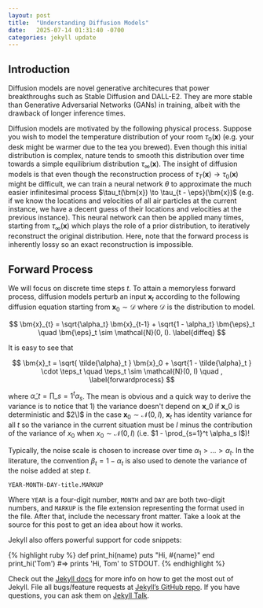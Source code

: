 ```yaml
---
layout: post
title:  "Understanding Diffusion Models"
date:   2025-07-14 01:31:40 -0700
categories: jekyll update
---
```

## Introduction

Diffusion models are novel generative architecures that power breakthroughs such as Stable Diffusion and DALL-E2. They are more stable than Generative Adversarial Networks (GANs) in training, albeit with the drawback of longer inference times.

Diffusion models are motivated by the following physical process. Suppose you wish to model the temperature distribution of your room $\tau_0(\bm{x})$ (e.g. your desk might be warmer due to the tea you brewed). Even though this initial distribution is complex, nature tends to smooth this distribution over time towards a simple equilibrium distribution $\tau_{\infty}(\bm{x})$. The insight of diffusion models is that even though the reconstruction process of $\tau_T(\bm{x}) \to \tau_0(\bm{x})$ might be difficult, we can train a neural network $\theta$ to approximate the much easier infinitesimal process $\tau_t(\bm{x}) \to \tau_{t - \eps}(\bm{x})$ (e.g. if we know the locations and velocities of all air particles at the current instance, we have a decent guess of their locations and velocities at the previous instance). This neural network can then be applied many times, starting from $\tau_{\infty}(\bm{x})$ which plays the role of a prior distribution, to iteratively reconstruct the original distribution. Here, note that the forward process is inherently lossy so an exact reconstruction is impossible.

## Forward Process

We will focus on discrete time steps $t$. To attain a memoryless forward process, diffusion models perturb an input $\bm{x}_t$ according to the following diffusion equation starting from $\bm{x}_0 \sim \mathcal{D}$ where $\mathcal{D}$ is the distribution to model.

$$
\bm{x}_{t} = \sqrt{\alpha_t} \bm{x}_{t-1} + \sqrt{1 - \alpha_t} \bm{\eps}_t \quad \bm{\eps}_t \sim \mathcal{N}(0, I). \label{diffeq}
$$

It is easy to see that

$$
\bm{x}_t = \sqrt{ \tilde{\alpha}_t } \bm{x}_0 + \sqrt{1 - \tilde{\alpha}_t } \cdot \teps_t \quad \teps_t \sim \mathcal{N}(0, I) \quad , \label{forwardprocess}
$$

where $\tilde{\alpha}\_t = \prod\_{s=1}^t \alpha_s$. The mean is obvious and a quick way to derive the variance is to notice that $1)$ the variance doesn't depend on $\bm{x}\_0$ if $\bm{x}\_0$ is deterministic and $2\)$ in the case $\bm{x}_0 \sim \mathcal{N}(0, I)$, $\bm{x}_t$ has identity variance for all $t$ so the variance in the current situation must be $I$ minus the contribution of the variance of $x_0$ when $x_0 \sim \mathcal{N}(0, I)$  (i.e. $1 - \prod_{s=1}^t \alpha_s I$)!

Typically, the noise scale is chosen to increase over time $\alpha_1 > ... > \alpha_t$. In the literature, the convention $\beta_t = 1 - \alpha_t$ is also used to denote the variance of the noise added at step $t$.

`YEAR-MONTH-DAY-title.MARKUP`

Where `YEAR` is a four-digit number, `MONTH` and `DAY` are both two-digit numbers, and `MARKUP` is the file extension representing the format used in the file. After that, include the necessary front matter. Take a look at the source for this post to get an idea about how it works.

Jekyll also offers powerful support for code snippets:

{% highlight ruby %}
def print_hi(name)
  puts "Hi, #{name}"
end
print_hi('Tom')
#=> prints 'Hi, Tom' to STDOUT.
{% endhighlight %}

Check out the [Jekyll docs][jekyll-docs] for more info on how to get the most out of Jekyll. File all bugs/feature requests at [Jekyll’s GitHub repo][jekyll-gh]. If you have questions, you can ask them on [Jekyll Talk][jekyll-talk].

[jekyll-docs]: https://jekyllrb.com/docs/home
[jekyll-gh]:   https://github.com/jekyll/jekyll
[jekyll-talk]: https://talk.jekyllrb.com/
